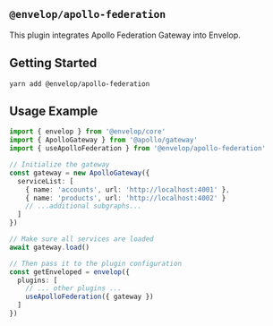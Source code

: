 ## `@envelop/apollo-federation`

This plugin integrates Apollo Federation Gateway into Envelop.

## Getting Started

```
yarn add @envelop/apollo-federation
```

## Usage Example

```ts
import { envelop } from '@envelop/core'
import { ApolloGateway } from '@apollo/gateway'
import { useApolloFederation } from '@envelop/apollo-federation'

// Initialize the gateway
const gateway = new ApolloGateway({
  serviceList: [
    { name: 'accounts', url: 'http://localhost:4001' },
    { name: 'products', url: 'http://localhost:4002' }
    // ...additional subgraphs...
  ]
})

// Make sure all services are loaded
await gateway.load()

// Then pass it to the plugin configuration
const getEnveloped = envelop({
  plugins: [
    // ... other plugins ...
    useApolloFederation({ gateway })
  ]
})
```
